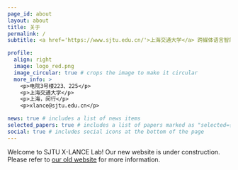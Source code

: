 ```yaml
---
page_id: about
layout: about
title: 关于
permalink: /
subtitle: <a href='https://www.sjtu.edu.cn/'>上海交通大学</a> 跨媒体语言智能实验室

profile:
  align: right
  image: logo_red.png
  image_circular: true # crops the image to make it circular
  more_info: >
    <p>电院3号楼223、225</p>
    <p>上海交通大学</p>
    <p>上海，闵行</p>
    <p>xlance@sjtu.edu.cn</p>

news: true # includes a list of news items
selected_papers: true # includes a list of papers marked as "selected={true}"
social: true # includes social icons at the bottom of the page
---
```


Welcome to SJTU X-LANCE Lab! Our new website is under construction. Please refer to [our old website](https://x-lance.sjtu.edu.cn) for more information.

